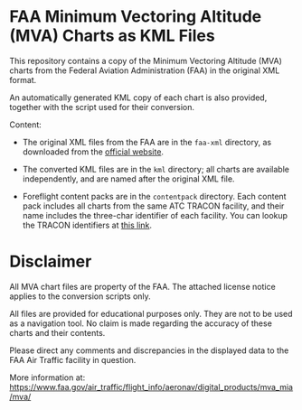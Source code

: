 # FAA Minimum Vectoring Altitude (MVA) Charts as KML Files

This repository contains a copy of the Minimum Vectoring Altitude
(MVA) charts from the Federal Aviation Administration (FAA) in the
original XML format.

An automatically generated KML copy of each chart is also provided,
together with the script used for their conversion.

Content:

* The original XML files from the FAA are in the `faa-xml` directory,
  as downloaded from the [official
  website](https://www.faa.gov/air_traffic/flight_info/aeronav/digital_products/mva_mia/mva/).

* The converted KML files are in the `kml` directory; all charts are
  available independently, and are named after the original XML file.

* Foreflight content packs are in the `contentpack` directory. Each
  content pack includes all charts from the same ATC TRACON facility,
  and their name includes the three-char identifier of each
  facility. You can lookup the TRACON identifiers at [this
  link](https://www.faa.gov/about/office_org/headquarters_offices/ato/service_units/air_traffic_services/tracon/).

# Disclaimer

All MVA chart files are property of the FAA. The attached license
notice applies to the conversion scripts only.

All files are provided for educational purposes only. They are not to
be used as a navigation tool. No claim is made regarding the accuracy
of these charts and their contents.

Please direct any comments and discrepancies in the displayed data to
the FAA Air Traffic facility in question.

More information at:
<https://www.faa.gov/air_traffic/flight_info/aeronav/digital_products/mva_mia/mva/>
